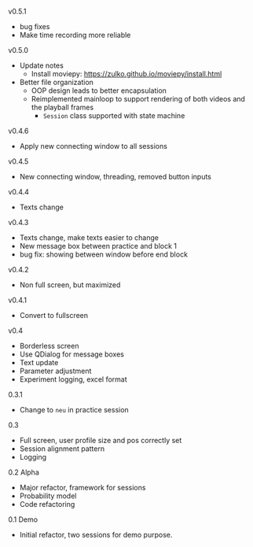 v0.5.1
- bug fixes
- Make time recording more reliable

v0.5.0
- Update notes
    - Install moviepy: https://zulko.github.io/moviepy/install.html
- Better file organization
    - OOP design leads to better encapsulation
    - Reimplemented mainloop to support rendering of both videos and the playball frames
        - `Session` class supported with state machine

v0.4.6
- Apply new connecting window to all sessions

v0.4.5
- New connecting window, threading, removed button inputs

v0.4.4
- Texts change

v0.4.3
- Texts change, make texts easier to change
- New message box between practice and block 1
- bug fix: showing between window before end block

v0.4.2
- Non full screen, but maximized

v0.4.1
- Convert to fullscreen

v0.4
- Borderless screen
- Use QDialog for message boxes
- Text update
- Parameter adjustment
- Experiment logging, excel format

0.3.1
- Change to `neu` in practice session

0.3
- Full screen, user profile size and pos correctly set
- Session alignment pattern
- Logging

0.2 Alpha
- Major refactor, framework for sessions
- Probability model
- Code refactoring

0.1 Demo
- Initial refactor, two sessions for demo purpose.